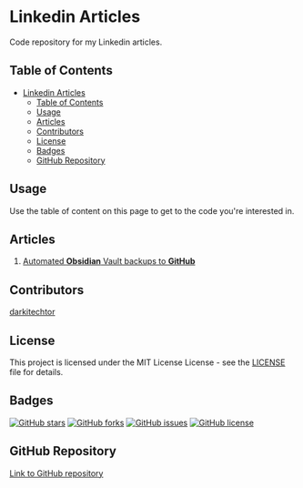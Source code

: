 # Linkedin Articles

Code repository for my Linkedin articles.

## Table of Contents

- [Linkedin Articles](#linkedin-articles)
  - [Table of Contents](#table-of-contents)
  - [Usage](#usage)
  - [Articles](#articles)
  - [Contributors](#contributors)
  - [License](#license)
  - [Badges](#badges)
  - [GitHub Repository](#github-repository)

## Usage

Use the table of content on this page to get to the code you're interested in.

## Articles

1. [Automated **Obsidian** Vault backups to **GitHub**](automated-obsidian-vault-backups-to-github/main-page.md)

## Contributors

[darkitechtor](https://github.com/darkitechtor)

## License

This project is licensed under the MIT License License - see the [LICENSE](LICENSE) file for details.

## Badges

[![GitHub stars](https://img.shields.io/github/stars/Linkedin-Articles)](https://github.com/darkitechtor/Linkedin-Articles/stargazers)
[![GitHub forks](https://img.shields.io/github/forks/Linkedin-Articles)](https://github.com/darkitechtor/Linkedin-Articles/network/members)
[![GitHub issues](https://img.shields.io/github/issues/Linkedin-Articles)](https://github.com/darkitechtor/Linkedin-Articles/issues)
[![GitHub license](https://img.shields.io/github/license/Linkedin-Articles)](https://github.com/darkitechtor/Linkedin-Articles/blob/master/LICENSE)

## GitHub Repository

[Link to GitHub repository](https://github.com/darkitechtor/Linkedin-Articles)
